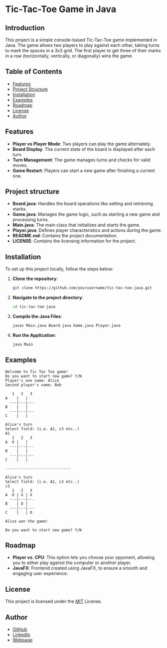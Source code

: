 # Tic-Tac-Toe Game in Java

## Introduction

This project is a simple console-based Tic-Tac-Toe game implemented in Java. The game allows two players to play against each other, taking turns to mark the spaces in a 3x3 grid. The first player to get three of their marks in a row (horizontally, vertically, or diagonally) wins the game.

## Table of Contents

- [Features](#features)
- [Project Structure](#project-structure)
- [Installation](#installation)
- [Examples](#examples)
- [Roadmap](#roadmap)
- [License](#license)
- [Author](#author)


## Features

- **Player vs Player Mode**: Two players can play the game alternately.
- **Board Display**: The current state of the board is displayed after each turn.
- **Turn Management**: The game manages turns and checks for valid moves.
- **Game Restart**: Players can start a new game after finishing a current one.


## Project structure

- **Board.java**: Handles the board operations like setting and retrieving marks.
- **Game.java**: Manages the game logic, such as starting a new game and processing turns.
- **Main.java**: The main class that initializes and starts the game.
- **Player.java**: Defines player characteristics and actions during the game.
- **README.md**: Contains the project documentation.
- **LICENSE**: Contains the licensing information for the project.


## Installation

To set up this project locally, follow the steps below:

1. **Clone the repository**:

   ```bash
   git clone https://github.com/yourusername/tic-tac-toe-java.git
   ```
3. **Navigate to the project directory**:
   ```bash
   cd tic-tac-toe-java
   ```
5. **Compile the Java Files**:
    ```bash
    javac Main.java Board.java Game.java Player.java
6. **Run the Application**:
    ```bash
    java Main


## Examples
```text
Welcome to Tic Tac Toe game!
Do you want to start new game? Y/N
Player's one name: Alice
Second player's name: Bob

   1   2   3 
A    |   |   
  ---|---|---
B    |   |   
  ---|---|---
C    |   |   

Alice's turn
Select field: (i.e. A2, c3 etc..)
A1
   1   2   3 
A  O |   |   
  ---|---|---
B    |   |   
  ---|---|---
C    |   |   

-----------------------------

Alice's turn
Select field: (i.e. A2, c3 etc..)
c3
   1   2   3
A  O | X | X
  ---|---|---
B    | O |
  ---|---|---
C    |   | O

Alice won the game!

Do you want to start new game? Y/N
```

## Roadmap

- **Player vs. CPU**: This option lets you choose your opponent, allowing you to either play against the computer or another player.
- **JavaFX**: Frontend created using JavaFX, to ensure a smooth and engaging user experience.


## License 

This project is licensed under the [MIT](https://github.com/michalski-marcin/Tic_Tac_toe/blob/master/LICENSE) License.


## Author

- [GitHub](https://www.github.com/michalski-marcin)
- [LinkedIn](https://www.linkedin.com/in/michalski-marcin)
- [Webpage](https://www.michalski.pro)

```
